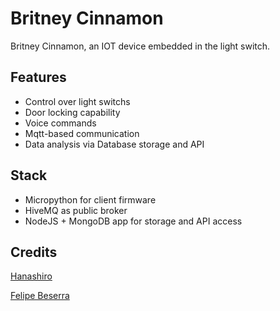 # Britney Cinnamon
Britney Cinnamon, an IOT device embedded in the light switch.

## Features

- Control over light switchs
- Door locking capability
- Voice commands
- Mqtt-based communication
- Data analysis via Database storage and API

## Stack

- Micropython for client firmware
- HiveMQ as public broker
- NodeJS + MongoDB app for storage and API access

## Credits

[Hanashiro]()


[Felipe Beserra](https://github.com/Beserrovsky)
